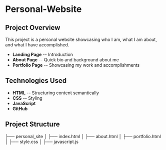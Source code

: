 # Personal-Website

## Project Overview
This project is a personal website showcasing who I am, what I am about, and what I have accomplished. 

- **Landing Page** -- Introduction
- **About Page** -- Quick bio and background about me
- **Portfolio Page** -- Showcasing my work and accomplishments

## Technologies Used
- **HTML** -- Structuring content semantically
- **CSS** -- Styling 
- **JavaScript** 
- **GitHub**

## Project Structure
├── personal_site
│   ├── index.html
│   ├── about.html
│   ├── portfolio.html
│   ├── style.css
│   ├── javascript.js 
